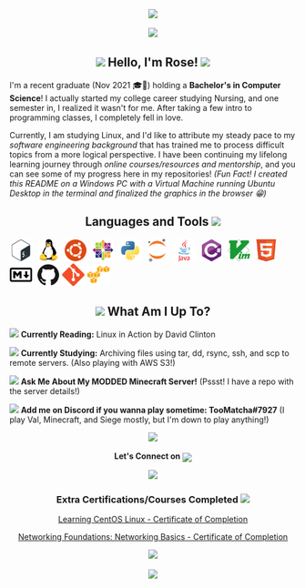 <p align="center">
<img height="30" src="https://cdn.discordapp.com/attachments/932235016795193404/933893012919054356/29F79E3A-B28A-449F-A191-F6676A3AC31E.gif">
</p>
<p align="center">
  <img width="400" src="https://media.giphy.com/media/137EaR4vAOCn1S/giphy.gif">
</p>
<h2 align="center">
  <img width="60" src="https://media.giphy.com/media/iijkcFtfCVMs0vOR2J/giphy.gif">
  Hello, I'm Rose! 
  <img width="60" src="https://media.giphy.com/media/iF1ZApye3OwZk0H2iL/giphy.gif">
</h2>

I'm a recent graduate (Nov 2021 🎓🎉) holding a **Bachelor's in Computer Science**! I actually started my college career studying Nursing, and one semester in, I realized it wasn't for me. After taking a few intro to programming classes, I completely fell in love.

Currently, I am studying Linux, and I'd like to attribute my steady pace to my *software engineering background* that has trained me to process difficult topics from a more logical perspective. I have been continuing my lifelong learning journey through *online courses/resources and mentorship*, and you can see some of my progress here in my repositories! *(Fun Fact! I created this README on a Windows PC with a Virtual Machine running Ubuntu Desktop in the terminal and finalized the graphics in the browser 😁)*

<h2 align="center">
  Languages and Tools
  <img width="60" src="https://media.giphy.com/media/G9mDLvTpupWke1vEkU/giphy.gif">
</h2>
<div>
  <img src="https://github.com/devicons/devicon/blob/master/icons/bash/bash-original.svg" title="Bash" alt="Bash" width="40" height="40"/>&nbsp;
  <img src="https://github.com/devicons/devicon/blob/master/icons/linux/linux-original.svg"  title="Linux" alt="Linux" width="40" height="40"/>&nbsp;
  <img src="https://github.com/devicons/devicon/blob/master/icons/ubuntu/ubuntu-plain.svg"  title="Ubuntu" alt="Ubuntu" width="40" height="40"/>&nbsp;
  <img src="https://github.com/devicons/devicon/blob/master/icons/centos/centos-original.svg"  title="CentOS" alt="CentOS" width="40" height="40"/>&nbsp;
  <img src="https://github.com/devicons/devicon/blob/master/icons/python/python-original.svg"  title="Python" alt="Python" width="40" height="40"/>&nbsp;
  <img src="https://github.com/devicons/devicon/blob/master/icons/jupyter/jupyter-original.svg"  title="Jupyter" alt="Jupyter" width="40" height="40"/>&nbsp;
  <img src="https://github.com/devicons/devicon/blob/master/icons/java/java-original-wordmark.svg" title="Java" alt="Java" width="40" height="40"/>&nbsp;
  <img src="https://github.com/devicons/devicon/blob/master/icons/csharp/csharp-original.svg"  title="CSharp" alt="CSharp" width="40" height="40"/>&nbsp;
  <img src="https://github.com/devicons/devicon/blob/master/icons/vim/vim-plain.svg"  title="Vim" alt="Vim" width="40" height="40"/>&nbsp;
  <img src="https://github.com/devicons/devicon/blob/master/icons/html5/html5-original.svg" title="HTML5" alt="HTML" width="40" height="40"/>&nbsp;
  <img src="https://github.com/devicons/devicon/blob/master/icons/markdown/markdown-original.svg" title="Markdown" alt="Markdown" width="40" height="40"/>&nbsp;
  <img src="https://github.com/devicons/devicon/blob/master/icons/github/github-original.svg" title="Github" alt="Github" width="40" height="40"/>
  <img src="https://github.com/devicons/devicon/blob/master/icons/git/git-original.svg" title="Git" alt="Git" width="40" height="40"/>
  <img src="https://github.com/devicons/devicon/blob/master/icons/amazonwebservices/amazonwebservices-original.svg" title="AWS" alt="AWS" width="40" height="40"/>
</div>
<h2 align="center">
  <img width="60" src="https://media.giphy.com/media/WMRb9p6N4mtIRtE2zr/giphy.gif">
  What Am I Up To? 
</h2>
<p>
<img width="40" src="https://media.giphy.com/media/apyuTUQx1bYSPR9tzw/giphy.gif"> <b>Currently Reading:</b> Linux in Action by David Clinton
</p>
<p>
<img width="40" src="https://media.giphy.com/media/ggi86yYHxzCEuNv4JP/giphy.gif"> <b>Currently Studying:</b> Archiving files using tar, dd, rsync, ssh, and scp to remote servers. (Also playing with AWS S3!)
</p>
<p>
<img width="40" src="https://media.giphy.com/media/ksldIWvYvHZ13ndp0s/giphy.gif"> <b>Ask Me About My MODDED Minecraft Server!</b> (Pssst! I have a repo with the server details!)
</p>
<p>
<img width="40" src="https://media.giphy.com/media/ceUY9mubodXVYC0HlD/giphy.gif"> <b>Add me on Discord if you wanna play sometime: TooMatcha#7927</b>
(I play Val, Minecraft, and Siege mostly, but I'm down to play anything!)
</p>

<p align="center">
<img height="30" src="https://cdn.discordapp.com/attachments/932235016795193404/934261623370170428/IMG_4236.gif">
</p>
<p align="center"><b>Let's Connect on</b>
<a href="https://www.linkedin.com/in/rosalinet">
<img align ="center" width="70" src="https://upload.wikimedia.org/wikipedia/commons/0/01/LinkedIn_Logo.svg">
</a>
</p>
<p align="center">
<img height="30" src="https://cdn.discordapp.com/attachments/932235016795193404/934261623147888660/unknown.png">
</p>

<h3 align="center">
  Extra Certifications/Courses Completed
  <img width="60" src="https://media.giphy.com/media/fw3XuXcz1p1AZdZOH8/giphy.gif">
</h3>
<p align="center">
<a href="https://www.linkedin.com/learning/certificates/818c24dfa825b7d688a2dfabab36ab0123ae4b892fa879884c9d23f1c043adc8?trk=share_certificate">Learning CentOS Linux - Certificate of Completion</a>
</p>
<p align="center">
<a href="https://www.linkedin.com/learning/certificates/fd1cf0792548936d4230b4bffa247dd84baec209a60d4d41d88d7cf4ef1758a3?trk=share_certificate">Networking Foundations: Networking Basics - Certificate of Completion</a>
</p>
<p align="center">
<img height="15" src="https://cdn.discordapp.com/attachments/932235016795193404/947744874017488926/linha_8-3-1-3-1-1-1-1-2-1-1-1-1-2.gif">
</p>

<!---
This was the first version of the "programming quote of the day" but I wanted it centered. I'm keeping this commented just in case, because this is a new change.
[![Readme Quotes](https://quotes-github-readme.vercel.app/api?type=horizontal&theme=light)](https://github.com/piyushsuthar/github-readme-quotes)
--->

<p align="center">
<a href="https://github.com/piyushsuthar/github-readme-quotes">
<img align ="center" src="https://quotes-github-readme.vercel.app/api?type=horizontal&theme=light">
</a>
</p>

